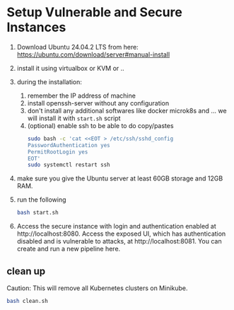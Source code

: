 # Setup Vulnerable and Secure Instances

1. Download Ubuntu 24.04.2 LTS from here: https://ubuntu.com/download/server#manual-install
2. install it using virtualbox or KVM or ..
3. during the installation:
    1. remember the IP address of machine
    2. install openssh-server without any configuration
    3. don't install any additional softwares like docker microk8s and ... we will install it with `start.sh` script
    4. (optional) enable ssh to be able to do copy/pastes
        ```bash
        sudo bash -c 'cat <<EOT > /etc/ssh/sshd_config
        PasswordAuthentication yes
        PermitRootLogin yes
        EOT'
        sudo systemctl restart ssh
        ```
4. make sure you give the Ubuntu server at least 60GB storage and 12GB RAM.
5. run the following
    ```bash
    bash start.sh
    ```

6. Access the secure instance with login and authentication enabled at http://localhost:8080. Access the exposed UI, which has authentication disabled and is vulnerable to attacks, at http://localhost:8081. You can create and run a new pipeline here.

## clean up

Caution: This will remove all Kubernetes clusters on Minikube.

```bash
bash clean.sh
```

